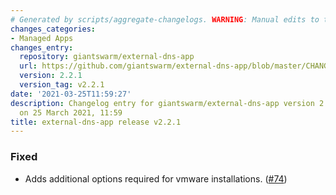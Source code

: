 ```yaml
---
# Generated by scripts/aggregate-changelogs. WARNING: Manual edits to this files will be overwritten.
changes_categories:
- Managed Apps
changes_entry:
  repository: giantswarm/external-dns-app
  url: https://github.com/giantswarm/external-dns-app/blob/master/CHANGELOG.md#221---2021-03-25
  version: 2.2.1
  version_tag: v2.2.1
date: '2021-03-25T11:59:27'
description: Changelog entry for giantswarm/external-dns-app version 2.2.1, published
  on 25 March 2021, 11:59
title: external-dns-app release v2.2.1
---
```


### Fixed
- Adds additional options required for vmware installations. ([#74](https://github.com/giantswarm/external-dns-app/pull/74))
